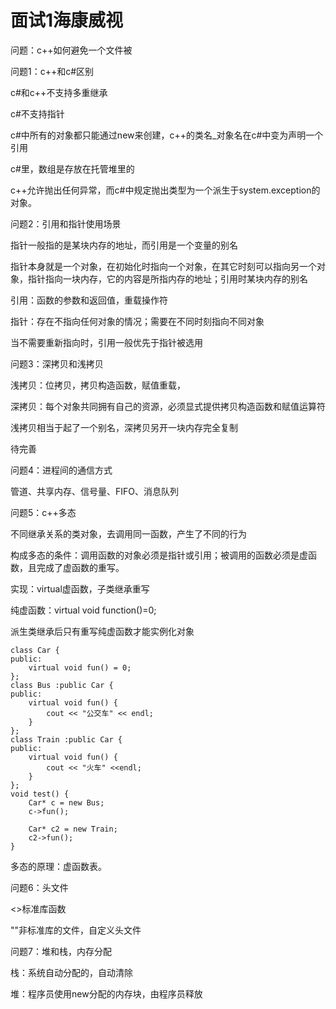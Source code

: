 # 面试1海康威视

问题：c++如何避免一个文件被



问题1：c++和c#区别

c#和c++不支持多重继承

c#不支持指针

c#中所有的对象都只能通过new来创建，c++的类名_对象名在c#中变为声明一个引用

c#里，数组是存放在托管堆里的

c++允许抛出任何异常，而c#中规定抛出类型为一个派生于system.exception的对象。

问题2：引用和指针使用场景

指针一般指的是某块内存的地址，而引用是一个变量的别名

指针本身就是一个对象，在初始化时指向一个对象，在其它时刻可以指向另一个对象，指针指向一块内存，它的内容是所指内存的地址；引用时某块内存的别名

引用：函数的参数和返回值，重载操作符

指针：存在不指向任何对象的情况；需要在不同时刻指向不同对象

当不需要重新指向时，引用一般优先于指针被选用

问题3：深拷贝和浅拷贝

浅拷贝：位拷贝，拷贝构造函数，赋值重载，

深拷贝：每个对象共同拥有自己的资源，必须显式提供拷贝构造函数和赋值运算符

浅拷贝相当于起了一个别名，深拷贝另开一块内存完全复制

待完善

问题4：进程间的通信方式

管道、共享内存、信号量、FIFO、消息队列

问题5：c++多态

不同继承关系的类对象，去调用同一函数，产生了不同的行为

构成多态的条件：调用函数的对象必须是指针或引用；被调用的函数必须是虚函数，且完成了虚函数的重写。

实现：virtual虚函数，子类继承重写

纯虚函数：virtual void function()=0;

派生类继承后只有重写纯虚函数才能实例化对象

```
class Car {
public:
	virtual void fun() = 0;
};
class Bus :public Car {
public:
	virtual void fun() {
		cout << "公交车" << endl;
	}
};
class Train :public Car {
public:
	virtual void fun() {
		cout << "火车" <<endl;
	}
};
void test() {
	Car* c = new Bus;
	c->fun();

	Car* c2 = new Train;
	c2->fun();
}
```

多态的原理：虚函数表。



问题6：头文件

<>标准库函数

""非标准库的文件，自定义头文件

问题7：堆和栈，内存分配

栈：系统自动分配的，自动清除

堆：程序员使用new分配的内存块，由程序员释放

